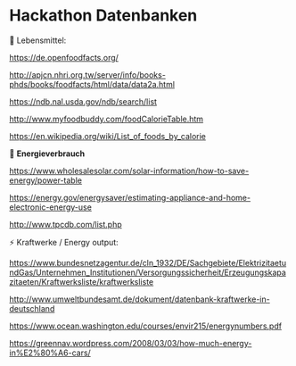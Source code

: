 # Hackathon Datenbanken

:beer: Lebensmittel:

https://de.openfoodfacts.org/

http://apjcn.nhri.org.tw/server/info/books-phds/books/foodfacts/html/data/data2a.html

https://ndb.nal.usda.gov/ndb/search/list

http://www.myfoodbuddy.com/foodCalorieTable.htm

https://en.wikipedia.org/wiki/List_of_foods_by_calorie

:electric_plug: **Energieverbrauch**

https://www.wholesalesolar.com/solar-information/how-to-save-energy/power-table

https://energy.gov/energysaver/estimating-appliance-and-home-electronic-energy-use

http://www.tpcdb.com/list.php

:zap: Kraftwerke / Energy output:

https://www.bundesnetzagentur.de/cln_1932/DE/Sachgebiete/ElektrizitaetundGas/Unternehmen_Institutionen/Versorgungssicherheit/Erzeugungskapazitaeten/Kraftwerksliste/kraftwerksliste

http://www.umweltbundesamt.de/dokument/datenbank-kraftwerke-in-deutschland

https://www.ocean.washington.edu/courses/envir215/energynumbers.pdf

https://greennav.wordpress.com/2008/03/03/how-much-energy-in%E2%80%A6-cars/
